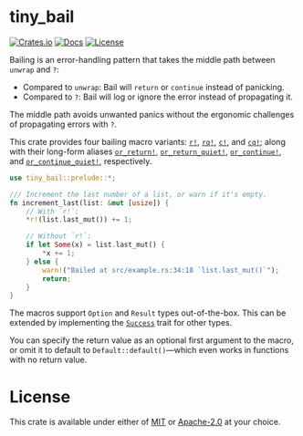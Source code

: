 # tiny_bail

[![Crates.io](https://img.shields.io/crates/v/tiny_bail.svg)](https://crates.io/crates/tiny_bail)
[![Docs](https://docs.rs/tiny_bail/badge.svg)](https://docs.rs/tiny_bail/latest/tiny_bail/)
[![License](https://img.shields.io/badge/license-MIT%2FApache-blue.svg)](https://github.com/benfrankel/tiny_bail)

Bailing is an error-handling pattern that takes the middle path between `unwrap` and `?`:
- Compared to `unwrap`: Bail will `return` or `continue` instead of panicking.
- Compared to `?`: Bail will log or ignore the error instead of propagating it.

The middle path avoids unwanted panics without the ergonomic challenges of propagating errors with `?`.

This crate provides four bailing macro variants:
[`r!`](https://docs.rs/tiny_bail/latest/tiny_bail/macro.r.html),
[`rq!`](https://docs.rs/tiny_bail/latest/tiny_bail/macro.rq.html),
[`c!`](https://docs.rs/tiny_bail/latest/tiny_bail/macro.c.html), and
[`cq!`](https://docs.rs/tiny_bail/latest/tiny_bail/macro.cq.html); along with their long-form aliases
[`or_return!`](https://docs.rs/tiny_bail/latest/tiny_bail/macro.or_return.html),
[`or_return_quiet!`](https://docs.rs/tiny_bail/latest/tiny_bail/macro.or_return_quiet.html),
[`or_continue!`](https://docs.rs/tiny_bail/latest/tiny_bail/macro.or_continue.html), and
[`or_continue_quiet!`](https://docs.rs/tiny_bail/latest/tiny_bail/macro.or_continue_quiet.html), respectively.

```rust
use tiny_bail::prelude::*;

/// Increment the last number of a list, or warn if it's empty.
fn increment_last(list: &mut [usize]) {
    // With `r!`:
    *r!(list.last_mut()) += 1;

    // Without `r!`:
    if let Some(x) = list.last_mut() {
        *x += 1;
    } else {
        warn!("Bailed at src/example.rs:34:18 `list.last_mut()`");
        return;
    }
}
```

The macros support `Option` and `Result` types out-of-the-box. This can be extended by implementing the
[`Success`](https://docs.rs/tiny_bail/latest/tiny_bail/trait.Success.html) trait for other types.

You can specify the return value as an optional first argument to the macro, or omit it to default to
`Default::default()`—which even works in functions with no return value.

# License

This crate is available under either of [MIT](LICENSE-MIT) or [Apache-2.0](LICENSE-Apache-2.0) at your choice.
